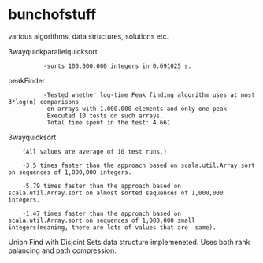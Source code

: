 # bunchofstuff
various algorithms, data structures, solutions etc.

3wayquickparallelquicksort

              -sorts 100.000.000 integers in 0.691025 s.


peakFinder 

              -Tested whether log-time Peak finding algorithm uses at most 3*log(n) comparisons
               on arrays with 1.000.000 elements and only one peak
               Executed 10 tests on such arrays.
               Total time spent in the test: 4.661
              
              
3wayquicksort

        (All values are average of 10 test runs.)
        
        -3.5 times faster than the approach based on scala.util.Array.sort on sequences of 1,000,000 integers.
        
        -5.79 times faster than the approach based on scala.util.Array.sort on almost sorted sequences of 1,000,000 integers.
        
        -1.47 times faster than the approach based on scala.util.Array.sort on sequences of 1,000,000 small integers(meaning, there are lots of values that are  same).

         
Union Find with Disjoint Sets data structure implemeneted. Uses both rank balancing and path compression.
